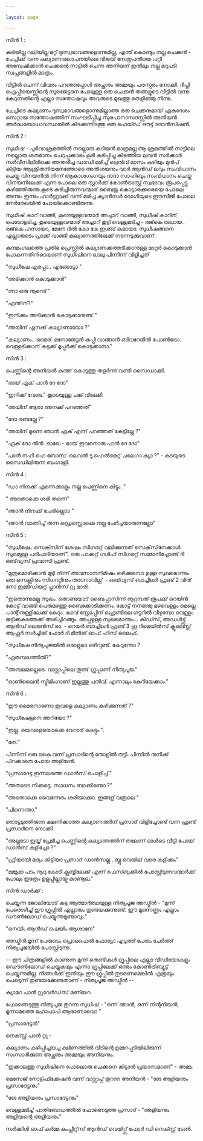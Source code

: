 ```yaml
---

layout: page

---
```


സീൻ 1 :

കുടിയില്ല വലിയില്ല മറ്റ് ദുഃസ്വഭാവങ്ങളൊന്നുമില്ല, എന്ത് കൊണ്ടും നല്ല ചെക്കൻ - ചേച്ചിക്ക് വന്ന കല്യാണാലോചനയിലെ വിജയ് സേതുപതിയെ പറ്റി അന്വേഷിക്കാൻ ചെക്കന്റെ നാട്ടിൽ ചെന്ന അനിയന് ഇതിലും നല്ല മറുപടി സ്വപ്നങ്ങളിൽ മാത്രം.

വീട്ടിൽ ചെന്ന് വിവരം പറഞ്ഞപ്പോൾ അച്ഛനും അമ്മയും പരസ്പരം നോക്കി. ദീപ്തി ഐപ്പീയെസ്സിന്റെ സൂരജേട്ടനെ പോലുള്ള ഒരു ചെക്കൻ തങ്ങളുടെ വീട്ടിൽ വന്നു കേറുന്നതിന്റെ എല്ലാ സന്തോഷവും അവരുടെ മുഖത്തു തെളിഞ്ഞു നിന്നു.

ചേച്ചീടെ കല്യാണം ദുസ്വഭാവങ്ങളൊന്നുമില്ലാത്ത ഒരു ചെക്കനുമായ് ഏകദേശം സെറ്റായ സന്തോഷത്തിന് സംഘടിപ്പിച്ച സുരപാനാസദസ്സിൽ അനിയൻ അർദ്ധബോധാവസ്ഥയിൽ കിടക്കുന്നിടത്തു  ഒരു ഫെയിഡ് ഔട്ട് ടട്രാൻസിഷൻ.

സീൻ 2 :

സുധീഷ് - പൂർവാശ്രമത്തിൽ നല്ലൊരു കുടിയൻ മാത്രമല്ല ആ ശ്രമത്തിൽ നാട്ടിലെ നല്ലൊരു ശതമാനം ചെറുപ്പക്കാരം കൂടി കുടിപ്പിച്ചു കിടത്തിയ ലവൻ സർക്കാർ സർവീസിലിരിക്കെ അന്തരിച്ച ഡാഡി മരിച്ച് ട്വെൽവ് മാസം കഴിയും മുൻപ് കിട്ടിയ ആശ്രിതനിയമനത്തോടെ അതിശയനും വാർ ആൻഡ് ലവും സംവിധാനം ചെയ്ത വിനയനിൽ നിന്ന് ആകാശഗംഗയും ദാദാ സാഹിബും സംവിധാനം ചെയ്ത വിനയനിലേക്ക് എന്ന പോലെ ഒരു സ്റ്റാർക്ക് കോൺട്രാസ്റ്റ് സ്വഭാവം രൂപപ്പെട്ടു കഴിഞ്ഞിരുന്നു.കൂടെ കുടിച്ചിരുന്നവന്മാര് ബൈജു കൊട്ടാരക്കരെയെ പോലെ അന്നും ഇന്നും ഹാർട്ടറ്റാക്ക് വന്ന് മരിച്ച ക്യാൻസർ രോഗിയുടെ ഈസീജി പോലെ നേർരേഖയിൽ പോയിക്കൊണ്ടിരുന്നു.

സുധീഷ് കാറ് വാങ്ങി, കൂടെയുള്ളവന്മാർ അച്ചാറ് വാങ്ങി, സുധീഷ് കാറിന് പെട്രോളടിച്ചു, കൂടെയുള്ളവന്മാര് അച്ചാറ് കൂട്ടി വെള്ളമടിച്ചു - രജ്‌കെ രുലായ.. രജ്‌കെ ഹസായാ, മേനേ ദിൽ കോ കേ ഇശ്ഖ് കമായാ. സുധീഷങ്ങനെ എല്ലാരുടെം പ്രാക്ക് വാങ്ങി കല്യാണത്തിലേക്ക് നടന്നടുക്കുവാണ്.

കുന്ദമംഗലത്തെ പ്രതിഭ പ്രെസ്സിൽ കല്യാണക്കത്തടിക്കാനുള്ള മാറ്റർ കൊടുക്കാൻ പോകുന്നതിനിടെയാണ് സുധീഷിനെ ലാലു പിന്നീന്ന് വിളിച്ചത്

"സുധീഷേ എരപ്പാ.. എങ്ങോട്ടാ "

"അടിക്കാൻ കൊടുക്കാൻ"

"ന്നാ ഒരു നൂറെട് "

"എന്തിന്?"

"ഇനിക്കും അടിക്കാൻ കൊടുക്കാനുണ്ട് "

"അയിന് എനക്ക് കല്യാണായോ ?"

"കല്യാണം.. മൈര്. മനോജേട്ടൻ കുപ്പി വാങ്ങാൻ ബിവറേജിൽ പോൺട്രോ. വെള്ളടിക്കാന് കട്ടക്ക് മൂപ്പർക്ക് കൊടുക്കാനാ."

സീൻ 3 :

പെണ്ണിൻ്റെ അനിയൻ കത്ത് കൊടുത്തു തളർന്ന് വണ്ടി സൈഡാക്കി.

"ഭായ് ഏക് പാൻ ദേ ദോ"

"ഇനിക്ക് വേണ്ട." കൂടെയുള്ള ചങ്ക്  വിലക്കി.

"അയിന് ആരാ അനക്ക് പറഞ്ഞത്"

"ദോ രണ്ടല്ലേ ?"

"അയിന് മുന്നെ ഞാൻ ഏക് എന്ന് പറഞ്ഞത് കേട്ടില്ലേ ?"

"ഏക് ദോ തീൻ. ഓഖേ - ഭായ് ഇവനൊരു പാൻ ദേ  ദോ"

"പാൻ നഹീ ഹെ ബോസ്. ലെവൽ ടൂ ഹെൽമെറ്റ് ചലേഗാ ക്യാ ?" - കടയുടെ സൈഡിലിരുന്ന ബംഗാളി.

സീൻ 4 :

"ഡാ നിനക്ക് എന്നെക്കാളും നല്ല പെണ്ണിനെ കിട്ടും. "

" അതൊക്കെ ശരി തന്നെ"

"ഞാൻ നിനക്ക് ചേരില്ലെടാ "

"ഞാൻ വാങ്ങിച്ച് തന്ന ഡ്രെസ്സൊക്കെ നല്ല ചേർച്ചയാരുന്നല്ലോ"

സീൻ 5 :

"സുധീഷേ.. സെക്‌സിന് ശേഷം സിഗരറ്റ് വലിക്കുന്നത് സെക്‌സിനേക്കാൾ സുഖമുള്ള പരിപാടിയാണ്". ഒരു പാക്കറ്റ് ഗൾഫ് സിഗരറ്റ് സമ്മാനിച്ചോണ്ട് ദി ഒബ്‌വ്യസ് പ്രവാസി ഫ്രണ്ട്.

"മൂത്രമൊഴിക്കാൻ മുട്ടി നിന്ന് അവസാനനിമിഷം ഒഴിക്കുമ്പൊ ഉള്ള സുഖമൊന്നും ഒരു സെക്സിനും സിഗററ്റിനും തരാനാവില്ല" - ഒബ്‌വ്യസ് ബാച്ചിലർ ഫ്രണ്ട് 2 വിത് നോ ഇമ്മീഡിയറ്റ് പ്ലാൻസ് റ്റു മാരി.

"ഇതൊന്നുമല്ല സുഖം. തൊണ്ടയാട് ബൈപ്പാസിന്ന് നൂറ്റമ്പത് രൂപക്ക് റെയിൻ കോട്ട് വാങ്ങി പെരുമഴത്തു ബൈക്കോടിക്കണം. കോട്ട് നനഞ്ഞു മഴവെള്ളം മെല്ലെ പാന്റിനുള്ളിലേക്ക് കേറും. കാവ് സ്റ്റോപ്പിന് ഫ്രെണ്ടിലെ ഗട്ടറിൽ വീഴുമ്പോ വെള്ളം ജട്ടിക്കകത്തേക്ക് അരിച്ചിറങ്ങും. അപ്പഴുള്ള സുഖമൊന്നും... കിഡ്സ്, അഡൾട്ട്സ് ആൻഡ് ലെജൻസ് രാ. - റെയർ ബാച്ചിലർ ഫ്രണ്ട് 3 ഹൂ റിമെയിൻസ് ക്ലൂലെസ്സ് ആഫ്റ്റർ സർച്ചിങ് ഫോർ ദി മീനിങ് ഓഫ് ഹിസ് ലൈഫ്.

"സുധീഷേ നിത്യപൂജയിൽ ഒരാളുടെ ഒഴിവുണ്ട്. കേറുന്നോ ?

"ഏതമ്പലത്തിൽ?"

"അമ്പലമല്ലെടെ. വാട്സാപ്പിലെ തുണ്ട് ഗ്രൂപ്പാണ്  നിത്യപൂജ."

"ഓൺലൈൻ സ്ട്രീമിംഗാണ് ഇല്ലത്തു പതിവ്. എന്നാലും കേറിയേക്കാം."

സീൻ 6 :

"ഈ മൈരനാണോ ഇവളെ കല്യാണം കഴിക്കുന്നത് ?"

"സുധീഷേട്ടനെ അറിയോ ?"

"ഇല്ല. യെവളെയൊക്കെ വേറാര് കെട്ടും ".

"ങേ."

പിന്നീന്ന് ഒരു കൈ വന്ന് പ്രസാദിന്റെ തോളിൽ തട്ടി. പിന്നിൽ തനിക്ക് പിറക്കാതെ പോയ അളിയൻ.

"പ്രസാദേട്ട ഇന്നലത്തെ ഡാൻസ് പൊളിച്ച്."

"അതാടെ നിക്കട്ടെ. സാധനം ബാക്കിണ്ടോ ?"

"അതൊക്കെ വൈന്നേരം ശരിയാക്കാ. ഇങ്ങള് വരൂലെ "

"പിന്നെന്താ."

തൊട്ടടുത്തിരുന്ന ക്ഷണിക്കാത്ത കല്യാണത്തിന് പ്രസാദ് വിളിച്ചോണ്ട് വന്ന ഫ്രണ്ട് പ്രസാദിനെ നോക്കി.

"അല്ലടോ ഇയ്യ്‌ പ്രേമിച്ച പെണ്ണിൻ്റെ കല്യാണത്തിന് തലേന്ന് ഓൾടെ വീട്ടി പോയ് ഡാൻസ് കളിച്ചോ ?"

"ഫ്രീയായി മദ്യം കിട്ടിയാ പ്രസാദ് ഡാൻസല്ല , ബ്ലൂ വെയില് വരെ കളിക്കും"

"മമ്മൂക്ക പടം നൂറു കോടി ക്ലബ്ബിലേക്ക് എന്ന് ഫേസ്‌ബുക്കിൽ പോസ്റ്റിടുന്നവന്മാർക്ക് പോലും ഇത്രേം ഉളുപ്പില്ലായ്മ കാണൂല."

സീൻ ഡാർക്ക്  :

ചെയ്യുന്ന ജോലിയോട് കട്ട ആത്മാർത്ഥയുള്ള നിത്യപൂജ അഡ്മിൻ - "മൂന്ന് പേരൊഴിച്ച് ഈ ഗ്രൂപ്പിൽ എല്ലാരും തുണ്ടയക്കുന്നുണ്ട്. ഈ മൂന്നെണ്ണം എല്ലാം ഡൗൺലോഡ് ചെയ്യുന്നുമുണ്ടാവും."

"നെയിം ആൻഡ് ഷെയിം ആശാനേ"

അഡ്മിൻ മൂന്ന് പേരുടെം പ്രൊഫൈൽ ഫോട്ടോ എടുത്ത് പേരും ചേർത്ത് നിത്യപൂജയിൽ പോസ്റ്റിടുന്നു.

-- ഈ ചിത്രങ്ങളിൽ കാണുന്ന മൂന്ന് തെണ്ടികൾ ഗ്രൂപ്പിലെ എല്ലാ വീഡിയോകളും ഡൌൺലോഡ് ചെയ്യുകയും എന്നാ ഗ്രൂപ്പിലേക്ക് ഒന്നും കോൺട്രിബ്യൂട്ട് ചെയ്യുന്നുമില്ല. നിങ്ങൾക്ക് ഇനിയും ഈ ഗ്രൂപ്പിൽ തുടരണമെങ്കിൽ എത്രയും പെട്ടെന്ന് തുണ്ടയക്കേണ്ടതാണ്  - നിത്യപൂജ അഡ്മിൻ --


ക്യാമറ പാൻ റ്റുവേർഡ്‌സ് മണിയറ.

ഫോണെടുത്തു നിത്യപൂജ തുറന്ന സുധീഷ് - "ഒന്ന് ഞാൻ, ഒന്ന് നിന്റനിയൻ, മൂന്നാമത്തെ മഹാപാപി ആരാണാവൊ "

"പ്രസാദേട്ടൻ"


നെക്സ്റ്റ് പാൻ റ്റു -

കല്യാണം കഴിപ്പിച്ചയച്ച ക്ഷീണത്തിൽ വീടിന്റെ ഉമ്മറപ്പടിയിലിരുന്ന് സംസാരിക്കുന്ന അച്ഛനും അമ്മയും അനിയനും.

"ഇക്കാലത്തു സുധീഷിനെ പോലൊരു ചെക്കനെ കിട്ടാൻ പ്രയാസമാണ്" -  അമ്മ.

മെസേജ് നോട്ടിഫിക്കേഷൻ വന്ന് വാട്സാപ്പ് തുറന്ന അനിയൻ - "ങേ അളിയനും പ്രസാദേട്ടനും"



"ങേ അളിയനും പ്രസാദേട്ടനും"


വെള്ളമടിച്ച് പാതിബോധത്തിൽ ഫോണെടുത്ത പ്രസാദ് - "അളിയനും അളിയന്റെ അളിയനും"

സർക്കിൾ ഓഫ് കർമ്മ കംപ്ലീറ്റ്‌സ് ആൻഡ് വെയിറ്റ്സ് ഫോർ ഡി നെക്സ്റ്റ് ടേൺ.








